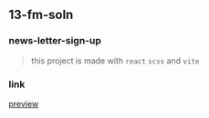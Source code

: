 ## 13-fm-soln

### news-letter-sign-up

> this project is made with `react` `scss` and `vite`

### link

[preview](https://13-fm-soln.netlify.app)
